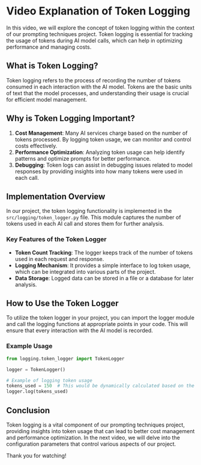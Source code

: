 # Video Explanation of Token Logging

In this video, we will explore the concept of token logging within the context of our prompting techniques project. Token logging is essential for tracking the usage of tokens during AI model calls, which can help in optimizing performance and managing costs.

## What is Token Logging?

Token logging refers to the process of recording the number of tokens consumed in each interaction with the AI model. Tokens are the basic units of text that the model processes, and understanding their usage is crucial for efficient model management.

## Why is Token Logging Important?

1. **Cost Management**: Many AI services charge based on the number of tokens processed. By logging token usage, we can monitor and control costs effectively.
2. **Performance Optimization**: Analyzing token usage can help identify patterns and optimize prompts for better performance.
3. **Debugging**: Token logs can assist in debugging issues related to model responses by providing insights into how many tokens were used in each call.

## Implementation Overview

In our project, the token logging functionality is implemented in the `src/logging/token_logger.py` file. This module captures the number of tokens used in each AI call and stores them for further analysis.

### Key Features of the Token Logger

- **Token Count Tracking**: The logger keeps track of the number of tokens used in each request and response.
- **Logging Mechanism**: It provides a simple interface to log token usage, which can be integrated into various parts of the project.
- **Data Storage**: Logged data can be stored in a file or a database for later analysis.

## How to Use the Token Logger

To utilize the token logger in your project, you can import the logger module and call the logging functions at appropriate points in your code. This will ensure that every interaction with the AI model is recorded.

### Example Usage

```python
from logging.token_logger import TokenLogger

logger = TokenLogger()

# Example of logging token usage
tokens_used = 150  # This would be dynamically calculated based on the model response
logger.log(tokens_used)
```

## Conclusion

Token logging is a vital component of our prompting techniques project, providing insights into token usage that can lead to better cost management and performance optimization. In the next video, we will delve into the configuration parameters that control various aspects of our project.

Thank you for watching!